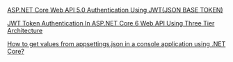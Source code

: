 [ASP.NET Core Web API 5.0 Authentication Using JWT(JSON BASE TOKEN)](https://www.c-sharpcorner.com/article/asp-net-core-web-api-5-0-authentication-using-jwtjson-base-token/)

[JWT Token Authentication In ASP.NET Core 6 Web API Using Three Tier Architecture](https://www.c-sharpcorner.com/article/jwt-token-authentication-in-asp-net-core-6-web-api-using-three-tier-architecture/)


[How to get values from appsettings.json in a console application using .NET Core?](https://stackoverflow.com/questions/65110479/how-to-get-values-from-appsettings-json-in-a-console-application-using-net-core)
